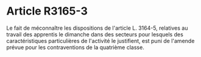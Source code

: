 # Article R3165-3

  
Le fait de méconnaître les dispositions de l'article L. 3164-5, relatives au travail des apprentis le dimanche dans des secteurs pour lesquels des caractéristiques particulières de l'activité le justifient, est puni de l'amende prévue pour les contraventions de la quatrième classe.